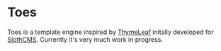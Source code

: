 # Toes

Toes is a template engine inspired by [ThymeLeaf](https://www.thymeleaf.org/) initally developed for [SlothCMS](https://github.com/xgebi/SlothCMS). Currently it's very much work in progress.